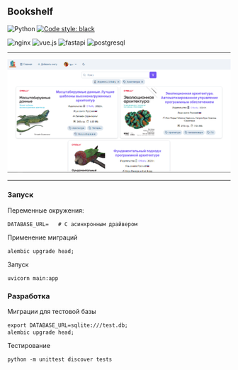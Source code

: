 ## Bookshelf

![Python](https://img.shields.io/badge/python-3.11+-blue.svg)
[![Code style: black](https://img.shields.io/badge/code_style-black-black.svg)](https://github.com/psf/black)

<div>
<img src="https://www.vectorlogo.zone/logos/nginx/nginx-icon.svg" alt="nginx" width="30" height="30"/>
<img src="https://www.vectorlogo.zone/logos/vuejs/vuejs-icon.svg" alt="vue.js" width="30" height="30"/>
<img src="https://cdn.jsdelivr.net/gh/devicons/devicon@latest/icons/fastapi/fastapi-original.svg" alt="fastapi" width="30" height="30"/>
<img src="https://www.vectorlogo.zone/logos/postgresql/postgresql-icon.svg" alt="postgresql" width="32" height="32"/>
</div>

---

![img.png](docs/images/img.png)

---

### Запуск

Переменные окружения:

    DATABASE_URL=   # С асинхронным драйвером

Применение миграций

```shell
alembic upgrade head;
```

Запуск

```shell
uvicorn main:app
```

### Разработка

Миграции для тестовой базы

```shell
export DATABASE_URL=sqlite:///test.db;
alembic upgrade head;
```

Тестирование

```shell
python -m unittest discover tests
```